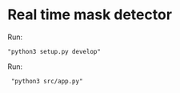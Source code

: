 # Real time mask detector

Run:

    "python3 setup.py develop"

Run:

     "python3 src/app.py"



